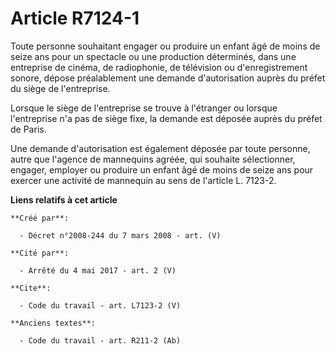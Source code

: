 # Article R7124-1

Toute personne souhaitant engager ou produire un enfant âgé de moins de seize ans pour un spectacle ou une production
déterminés, dans une entreprise de cinéma, de radiophonie, de télévision ou d'enregistrement sonore, dépose préalablement une
demande d'autorisation auprès du préfet du siège de l'entreprise. 

Lorsque le siège de l'entreprise se trouve à l'étranger ou lorsque l'entreprise n'a pas de siège fixe, la demande est déposée
auprès du préfet de Paris. 

Une demande d'autorisation est également déposée par toute personne, autre que l'agence de mannequins agréée, qui souhaite
sélectionner, engager, employer ou produire un enfant âgé de moins de seize ans pour exercer une activité de mannequin au
sens de l'article L. 7123-2.

**Liens relatifs à cet article**

	**Créé par**:

	  - Décret n°2008-244 du 7 mars 2008 - art. (V)

	**Cité par**:

	  - Arrêté du 4 mai 2017 - art. 2 (V)

	**Cite**:

	  - Code du travail - art. L7123-2 (V)

	**Anciens textes**:

	  - Code du travail - art. R211-2 (Ab)
